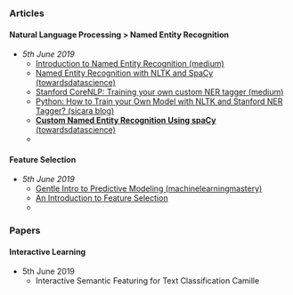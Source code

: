 
### Articles

#### Natural Language Processing > Named Entity Recognition
  - *5th June 2019*
    - [Introduction to Named Entity Recognition (medium)](https://medium.com/explore-artificial-intelligence/introduction-to-named-entity-recognition-eda8c97c2db1)
    - [Named Entity Recognition with NLTK and SpaCy (towardsdatascience)](https://towardsdatascience.com/named-entity-recognition-with-nltk-and-spacy-8c4a7d88e7da)
    - [Stanford CoreNLP: Training your own custom NER tagger (medium)](https://medium.com/swlh/stanford-corenlp-training-your-own-custom-ner-tagger-8119cc7dfc06)
    - [Python: How to Train your Own Model with NLTK and Stanford NER Tagger? (sicara blog)](https://blog.sicara.com/train-ner-model-with-nltk-stanford-tagger-english-french-german-6d90573a9486)
    - [**Custom Named Entity Recognition Using spaCy** (towardsdatascience)](https://towardsdatascience.com/custom-named-entity-recognition-using-spacy-7140ebbb3718)
    -
    
#### Feature Selection
  - *5th June 2019*
    - [Gentle Intro to Predictive Modeling (machinelearningmastery)](https://machinelearningmastery.com/gentle-introduction-to-predictive-modeling/)
    - [An Introduction to Feature Selection](https://machinelearningmastery.com/an-introduction-to-feature-selection/)
    - 

### Papers

#### Interactive Learning
  - 5th June 2019
    - Interactive Semantic Featuring for Text Classification Camille
    
    

